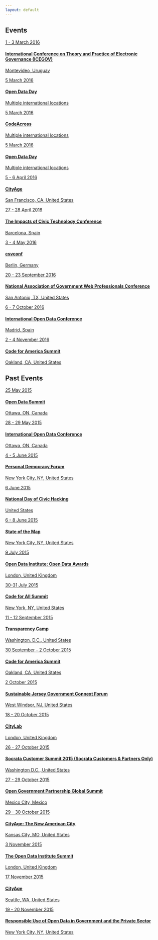 ```yaml
---
layout: default
---
```


## <span class="glyphicon glyphicon-calendar"></span> Events

<div class="list-group">
  <a class="list-group-item" href="http://icegov.org/">
    <span class="badge">1 - 3 March 2016</span>
    <h4>International Conference on Theory and Practice of Electronic Governance (ICEGOV)</h4>
    <p>Montevideo, Uruguay</p>
  </a>
  <a class="list-group-item" href="http://opendataday.org/">
    <span class="badge">5 March 2016</span>
    <h4>Open Data Day</h4>
    <p>Multiple international locations</p>
  </a>
  <a class="list-group-item" href="https://www.codeforamerica.org/events/codeacross-2015/">
    <span class="badge">5 March 2016</span>
    <h4>CodeAcross</h4>
    <p>Multiple international locations</p>
  </a>
  <a class="list-group-item" href="http://opendataday.org/">
    <span class="badge">5 March 2016</span>
    <h4>Open Data Day</h4>
    <p>Multiple international locations</p>
  </a>
  <a class="list-group-item" href="http://cityage.org/sf/">
    <span class="badge">5 - 6 April 2016</span>
    <h4>CityAge</h4>
    <p>San Francisco, CA, United States</p>
  </a>
  <a class="list-group-item" href="https://www.mysociety.org/research/tictec-2016/">
    <span class="badge">27 - 28 April 2016</span>
    <h4>The Impacts of Civic Technology Conference</h4>
    <p>Barcelona, Spain</p>
  </a>
  <a class="list-group-item" href="http://csvconf.com/">
    <span class="badge">3 - 4 May 2016</span>
    <h4>csvconf</h4>
    <p>Berlin, Germany</p>
  </a>
  <a class="list-group-item" href="https://www.nagw.org/conference">
    <span class="badge">20 - 23 September 2016</span>
    <h4>National Association of Government Web Professionals Conference</h4>
    <p>San Antonio, TX, United States</p>
  </a>
  <a class="list-group-item" href="http://www.iodc2016.es/">
    <span class="badge">6 - 7 October 2016</span>
    <h4>International Open Data Conference</h4>
    <p>Madrid, Spain</p>
  </a>
  <a class="list-group-item" href="http://www.codeforamerica.org/summit/">
    <span class="badge">2 - 4 November 2016</span>
    <h4>Code for America Summit</h4>
    <p>Oakland, CA, United States</p>
  </a>

</div>

## Past Events

<div class="list-group">
  <a class="list-group-item" href="http://opendatasummit.ca/en/">
    <span class="badge">25 May 2015</span>
    <h4>Open Data Summit</h4>
    <p>Ottawa, ON, Canada</p>
  </a>
  <a class="list-group-item" href="http://opendatacon.org/">
    <span class="badge">28 - 29 May 2015</span>
    <h4>International Open Data Conference</h4>
    <p>Ottawa, ON, Canada</p>
  </a>
  <a class="list-group-item" href="https://personaldemocracy.com/conference">
    <span class="badge">4 - 5 June 2015</span>
    <h4>Personal Democracy Forum</h4>
    <p>New York City, NY, United States</p>
  </a>
  <a class="list-group-item" href="http://hackforchange.org/">
    <span class="badge">6 June 2015</span>
    <h4>National Day of Civic Hacking</h4>
    <p>United States</p>
  </a>
  <a class="list-group-item" href="http://stateofthemap.us/">
    <span class="badge">6 - 8 June 2015</span>
    <h4>State of the Map</h4>
    <p>New York City, NY, United States</p>
  </a>
  <a class="list-group-item" href="http://awards.theodi.org/">
    <span class="badge">9 July 2015</span>
    <h4>Open Data Institute: Open Data Awards</h4>
    <p>London, United Kingdom</p>
  </a>
  <a class="list-group-item" href="http://codeforall.org/summit">
    <span class="badge">30-31 July 2015</span>
    <h4>Code for All Summit</h4>
    <p>New York, NY, United States</p>
  </a>
  <a class="list-group-item" href="http://transparencycamp.org/">
    <span class="badge">11 - 12 September 2015</span>
    <h4>Transparency Camp</h4>
    <p>Washington, D.C., United States</p>
  </a>
    <a class="list-group-item" href="http://www.codeforamerica.org/summit/">
    <span class="badge">30 September - 2 October 2015</span>
    <h4>Code for America Summit</h4>
    <p>Oakland, CA, United States</p>
  </a>
  <a class="list-group-item" href="http://www.sustainablejersey.com/events-trainings/government-connext-forum/breakout-sessions/">
    <span class="badge">2 October 2015</span>
    <h4>Sustainable Jersey Government Connext Forum</h4>
    <p>West Windsor, NJ, United States</p>
  </a>
  <a class="list-group-item" href="http://www.theatlantic.com/live/events/citylab/2015/">
    <span class="badge">18 - 20 October 2015</span>
    <h4>CityLab</h4>
    <p>London, United Kingdom</p>
  </a>
    <a class="list-group-item" href="http://customer-summit.socrata.com/">
    <span class="badge">26 - 27 October 2015</span>
    <h4>Socrata Customer Summit 2015 (Socrata Customers &amp; Partners Only)</h4>
    <p>Washington D.C., United States</p>
  </a>
  <a class="list-group-item" href="http://www.opengovpartnership.org/2015Summit">
    <span class="badge">27 - 29 October 2015</span>
    <h4>Open Government Partnership Global Summit</h4>
    <p>Mexico City, Mexico</p>
  </a>
  <a class="list-group-item" href="http://cityage.org/kc/">
    <span class="badge">29 - 30 October 2015</span>
    <h4>CityAge: The New American City</h4>
    <p>Kansas City, MO, United States</p>
  </a>
  <a class="list-group-item" href="http://summit.theodi.org/">
    <span class="badge">3 November 2015</span>
    <h4>The Open Data Institute Summit</h4>
    <p>London, United Kingdom</p>
  </a>
  <a class="list-group-item" href="http://cityage.org/seattle/">
    <span class="badge">17 November 2015</span>
    <h4>CityAge</h4>
    <p>Seattle, WA, United States</p>
  </a>
  <a class="list-group-item" href="https://www.law.berkeley.edu/centers/bclt/upcoming-events/november-2015-open-data-toward-responsible-uses/">
    <span class="badge">19 - 20 November 2015</span>
    <h4>Responsible Use of Open Data in Government and the Private Sector</h4>
    <p>New York City, NY, United States</p>
  </a>
</div>
